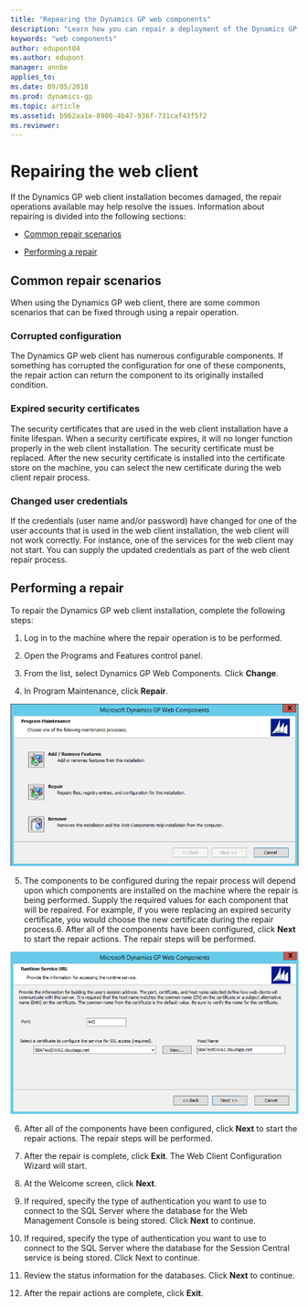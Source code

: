 ```yaml
---
title: "Repearing the Dynamics GP web components"
description: "Learn how you can repair a deployment of the Dynamics GP web components."
keywords: "web components"
author: edupont04
ms.author: edupont
manager: annbe
applies_to: 
ms.date: 09/05/2018
ms.prod: dynamics-gp
ms.topic: article
ms.assetid: b962aa1e-8900-4b47-936f-731caf43f5f2
ms.reviewer: 
---
```

<span id="_Toc498953347" class="anchor"></span>

# Repairing the web client

If the Dynamics GP web client installation becomes damaged, the repair operations available may help resolve the issues. Information about repairing is divided into the following sections:

-   [Common repair scenarios](#common-repair-scenarios)  

-   [Performing a repair](#performing-a-repair)  

## Common repair scenarios

When using the Dynamics GP web client, there are some common scenarios that can be fixed through using a repair operation.

### Corrupted configuration

The Dynamics GP web client has numerous configurable components. If something has corrupted the configuration for one of these components, the repair action can return the component to its originally installed condition.

### Expired security certificates

The security certificates that are used in the web client installation have a finite lifespan. When a security certificate expires, it will no longer function properly in the web client installation. The security certificate must be replaced. After the new security certificate is installed into the certificate store on the machine, you can select the new certificate during the web client repair process.

### Changed user credentials

If the credentials (user name and/or password) have changed for one of the user accounts that is used in the web client installation, the web client will not work correctly. For instance, one of the services for the web client may not start. You can supply the updated credentials as part of the web client repair process.

## Performing a repair

To repair the Dynamics GP web client installation, complete the following steps:

1. Log in to the machine where the repair operation is to be performed.

2. Open the Programs and Features control panel.

3. From the list, select Dynamics GP Web Components. Click **Change**.

4. In Program Maintenance, click **Repair**.

![choose the features to add or remove.](media/add-remove-features.png "Feature selector")  

5. The components to be configured during the repair process will depend upon which components are installed on the machine where the repair is being performed. Supply the required values for each component that will be repaired. For example, if you were replacing an expired security certificate, you would choose the new certificate during the repair process.6. After all of the components have been configured, click **Next** to start the repair actions. The repair steps will be performed.

![shows a screen for configuring the runtime service url.](media/install-web-runtime-url.png "Runtime service URL")  

6. After all of the components have been configured, click **Next** to start the repair actions. The repair steps will be performed.

7. After the repair is complete, click **Exit**. The Web Client Configuration Wizard will start.

8. At the Welcome screen, click **Next**.

9. If required, specify the type of authentication you want to use to connect to the SQL Server where the database for the Web Management Console is being stored. Click **Next** to continue.

10. If required, specify the type of authentication you want to use to connect to the SQL Server where the database for the Session Central service is being stored. Click Next to continue.

11. Review the status information for the databases. Click **Next** to continue.

12. After the repair actions are complete, click **Exit**.
